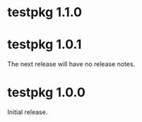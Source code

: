 # testpkg 1.1.0

# testpkg 1.0.1

The next release will have no release notes.

# testpkg 1.0.0

Initial release.
